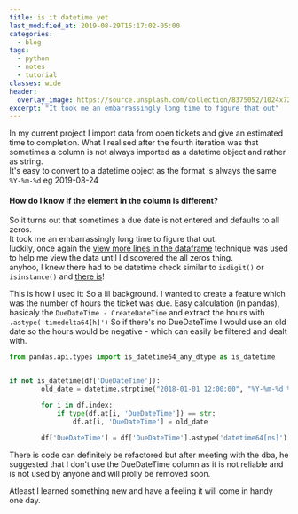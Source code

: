 ```yaml
---
title: is it datetime yet
last_modified_at: 2019-08-29T15:17:02-05:00
categories:
  - blog
tags:
  - python
  - notes
  - tutorial
classes: wide
header:
  overlay_image: https://source.unsplash.com/collection/8375052/1024x720
excerpt: "It took me an embarrassingly long time to figure that out"
---
```


In my current project I import data from open tickets and give an estimated time to completion.
What I realised after the fourth iteration was that sometimes a column is not always imported as a datetime object and
rather as string.<br>
It's easy to convert to a datetime object as the format is always the same `%Y-%m-%d` eg 2019-08-24

#### How do I know if the element in the column is different?
So it turns out that sometimes a due date is not entered and defaults to all zeros. <br>
It took me an embarrassingly long time to figure that out.<br>
luckily, once again the [view more lines in the dataframe](https://wahe3bru.github.io/blog/see-all-the-rows-in-pandas/) technique was
used to help me view the data until I discovered the all zeros thing.<br>
anyhoo, I knew there had to be datetime check similar to `isdigit()` or `isinstance()` and [there is](https://pandas.pydata.org/pandas-docs/stable/reference/api/pandas.api.types.is_datetime64_any_dtype.html)!

This is how I used it:
So a lil background. I wanted to create a feature which was the number of hours the ticket was due.
Easy calculation (in pandas), basicaly the `DueDateTime - CreateDateTime` and extract the hours with `.astype('timedelta64[h]')`
So if there's no DueDateTime I would use an old date so the hours would be negative - which can easily be filtered and dealt with.

```python
from pandas.api.types import is_datetime64_any_dtype as is_datetime


if not is_datetime(df['DueDateTime']):
        old_date = datetime.strptime("2018-01-01 12:00:00", "%Y-%m-%d %H:%M:%S")

        for i in df.index:
            if type(df.at[i, 'DueDateTime']) == str:
                df.at[i, 'DueDateTime'] = old_date

        df['DueDateTime'] = df['DueDateTime'].astype('datetime64[ns]')
```

There is code can definitely be refactored but after meeting with the dba, he suggested
that I don't use the DueDateTime column as it is not reliable and is not used by anyone and will prolly be removed soon.

Atleast I learned something new and have a feeling it will come in handy one day.
